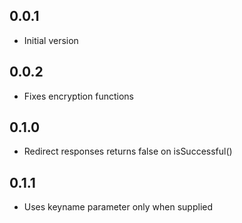 ## 0.0.1

  - Initial version

## 0.0.2

  - Fixes encryption functions
  
## 0.1.0

  - Redirect responses returns false on isSuccessful()

## 0.1.1

- Uses keyname parameter only when supplied
